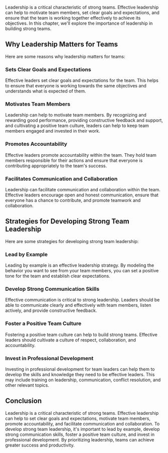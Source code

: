 

Leadership is a critical characteristic of strong teams. Effective leadership can help to motivate team members, set clear goals and expectations, and ensure that the team is working together effectively to achieve its objectives. In this chapter, we'll explore the importance of leadership in building strong teams.

## Why Leadership Matters for Teams

Here are some reasons why leadership matters for teams:

### Sets Clear Goals and Expectations

Effective leaders set clear goals and expectations for the team. This helps to ensure that everyone is working towards the same objectives and understands what is expected of them.

### Motivates Team Members

Leadership can help to motivate team members. By recognizing and rewarding good performance, providing constructive feedback and support, and cultivating a positive team culture, leaders can help to keep team members engaged and invested in their work.

### Promotes Accountability

Effective leaders promote accountability within the team. They hold team members responsible for their actions and ensure that everyone is contributing appropriately to the team's success.

### Facilitates Communication and Collaboration

Leadership can facilitate communication and collaboration within the team. Effective leaders encourage open and honest communication, ensure that everyone has a chance to contribute, and promote teamwork and collaboration.

## Strategies for Developing Strong Team Leadership

Here are some strategies for developing strong team leadership:

### Lead by Example

Leading by example is an effective leadership strategy. By modeling the behavior you want to see from your team members, you can set a positive tone for the team and establish clear expectations.

### Develop Strong Communication Skills

Effective communication is critical to strong leadership. Leaders should be able to communicate clearly and effectively with team members, listen actively, and provide constructive feedback.

### Foster a Positive Team Culture

Fostering a positive team culture can help to build strong teams. Effective leaders should cultivate a culture of respect, collaboration, and accountability.

### Invest in Professional Development

Investing in professional development for team leaders can help them to develop the skills and knowledge they need to be effective leaders. This may include training on leadership, communication, conflict resolution, and other relevant topics.

## Conclusion

Leadership is a critical characteristic of strong teams. Effective leadership can help to set clear goals and expectations, motivate team members, promote accountability, and facilitate communication and collaboration. To develop strong team leadership, it's important to lead by example, develop strong communication skills, foster a positive team culture, and invest in professional development. By prioritizing leadership, teams can achieve greater success and productivity.
